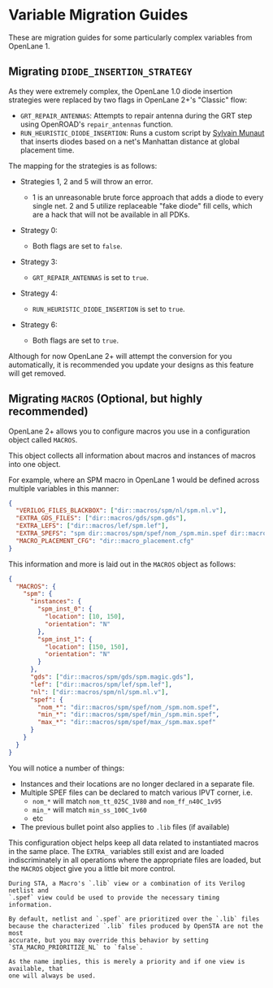 # Variable Migration Guides

These are migration guides for some particularly complex variables from OpenLane 1.

## Migrating `DIODE_INSERTION_STRATEGY`

As they were extremely complex, the OpenLane 1.0 diode insertion strategies were
replaced by two flags in OpenLane 2+'s "Classic" flow:

- `GRT_REPAIR_ANTENNAS`: Attempts to repair antenna during the GRT step using
  OpenROAD's `repair_antennas` function.
- `RUN_HEURISTIC_DIODE_INSERTION`: Runs a custom script by
  [Sylvain Munaut](https://github.com/smunaut) that inserts diodes based on a
  net's Manhattan distance at global placement time.

The mapping for the strategies is as follows:

- Strategies 1, 2 and 5 will throw an error.

  - 1 is an unreasonable brute force approach that adds a diode to every
    single net. 2 and 5 utilize replaceable "fake diode" fill cells, which
    are a hack that will not be available in all PDKs.

- Strategy 0:
  - Both flags are set to `false`.
- Strategy 3:
  - `GRT_REPAIR_ANTENNAS` is set to `true`.
- Strategy 4:
  - `RUN_HEURISTIC_DIODE_INSERTION` is set to `true`.
- Strategy 6:
  - Both flags are set to `true`.

Although for now OpenLane 2+ will attempt the conversion for you automatically,
it is recommended you update your designs as this feature will get removed.

## Migrating `MACROS` (Optional, but highly recommended)

OpenLane 2+ allows you to configure macros you use in a configuration object
called `MACROS`.

This object collects all information about macros and instances of macros into
one object.

For example, where an SPM macro in OpenLane 1 would be defined across multiple
variables in this manner:

```json
{
  "VERILOG_FILES_BLACKBOX": ["dir::macros/spm/nl/spm.nl.v"],
  "EXTRA_GDS_FILES": ["dir::macros/gds/spm.gds"],
  "EXTRA_LEFS": ["dir::macros/lef/spm.lef"],
  "EXTRA_SPEFS": "spm dir::macros/spm/spef/nom_/spm.min.spef dir::macros/spm/spef/nom_/spm.nom.spef dir::macros/spm/spef/nom_/spm.max.spef",
  "MACRO_PLACEMENT_CFG": "dir::macro_placement.cfg"
}
```

This information and more is laid out in the `MACROS` object as follows:

```json
{
  "MACROS": {
    "spm": {
      "instances": {
        "spm_inst_0": {
          "location": [10, 150],
          "orientation": "N"
        },
        "spm_inst_1": {
          "location": [150, 150],
          "orientation": "N"
        }
      },
      "gds": ["dir::macros/spm/gds/spm.magic.gds"],
      "lef": ["dir::macros/spm/lef/spm.lef"],
      "nl": ["dir::macros/spm/nl/spm.nl.v"],
      "spef": {
        "nom_*": "dir::macros/spm/spef/nom_/spm.nom.spef",
        "min_*": "dir::macros/spm/spef/min_/spm.min.spef",
        "max_*": "dir::macros/spm/spef/max_/spm.max.spef"
      }
    }
  }
}
```

You will notice a number of things:

- Instances and their locations are no longer declared in a separate file.
- Multiple SPEF files can be declared to match various IPVT corner, i.e.
  - `nom_*` will match `nom_tt_025C_1V80` and `nom_ff_n40C_1v95`
  - `min_*` will match `min_ss_100C_1v60`
  - etc
- The previous bullet point also applies to `.lib` files (if available)

This configuration object helps keep all data related to instantiated macros in
the same place. The `EXTRA_` variables still exist and are loaded indiscriminately
in all operations where the appropriate files are loaded, but the `MACROS` object
give you a little bit more control.

```{tip}
During STA, a Macro's `.lib` view or a combination of its Verilog netlist and
`.spef` view could be used to provide the necessary timing information.

By default, netlist and `.spef` are prioritized over the `.lib` files
because the characterized `.lib` files produced by OpenSTA are not the most
accurate, but you may override this behavior by setting
`STA_MACRO_PRIORITIZE_NL` to `false`.

As the name implies, this is merely a priority and if one view is available, that
one will always be used.
```
